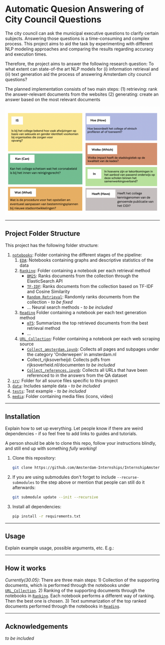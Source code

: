 # Automatic Quesion Answering of City Council Questions

The city council can ask the municipal executive questions to clarify certain subjects. Answering those questions is a time-consuming and complex process. This project aims to aid the task by experimenting with different NLP modeling approaches and comparing the results regarding accuracy and execution times.

Therefore, the project aims to answer the following research question: 
To what extent can state-of-the art NLP models for (i) information retrieval and (ii) text generation aid the process of answering Amsterdam city council questions?

The planned implementation consists of two main steps: 
(1) retrieving:  rank the answer-relevant documents from the websites 
(2) generating: create an answer based on the most relevant documents

![](media/examples/question_types.png)

---


## Project Folder Structure

This project has the following folder structure:

1. [`notebooks`](./notebooks): Folder containing the different stages of the pipeline:
    1. [`EDA`](./notebooks/EDA): Notebooks containing graphs and descriptive statistics of the data
    2. [`Ranking`](./notebooks/Ranking): Folder containing a notebook per each retrieval method
        - [`BM25`](./notebooks/Ranking/BM25.ipynb): Ranks documents from the collection through the ElasticSearch API
        - [`TF-IDF`](./notebooks/Ranking/TF-IDF.ipynb): Ranks documents from the collection based on TF-IDF and Cosine Similarity
        - [`Random Retrieval`](./notebooks/Ranking/Random_retr.ipynb): Randomly ranks documents from the collection - *to be fixed*
        - ... Neural search methods - *to be included*
    3. [`Reading`](./notebooks/Reading) Folder containing a notebook per each text generation method
        - [`mT5`](./notebooks/Reading/mT5.ipynb): Summarizes the top retrieved documents from the best retrieval method
        - ... 
    4. [`URL_Collection`](./notebooks/URL_Collection): Folder containing a notebook per each web scraping source
        - [`Collect_amsterdam.ipynb`](./notebooks/URL_Collection/`Collect_amsterdam.ipynb): Collects all pages and subpages under the category 'Onderwepen' in amsterdam.nl
        - Collect_rijksoverheijd: Collects pdfs from rijksoverheid.nl/documenten *to be included*
        - [`Collect_references.ipynb`](./notebooks/URL_Collection/`Collect_references.ipynb): Collects all URLs that have been referenced to in the answers from the QA dataset
2. [`src`](./src): Folder for all source files specific to this project
3. [`data`](./data): Includes sample data - *to be included*
4. [`tests`](./tests): Test example - *to be included*
5. [`media`](./media): Folder containing media files (icons, video)







---


## Installation

Explain how to set up everything. 
Let people know if there are weird dependencies - if so feel free to add links to guides and tutorials.

A person should be able to clone this repo, follow your instructions blindly, and still end up with something *fully working*!

1) Clone this repository:
    ```bash
    git clone https://github.com/Amsterdam-Internships/InternshipAmsterdamGeneral
    ```

1) If you are using submodules don't forget to include `--recurse-submodules` to the step above or mention that people can still do it afterwards:
   ```bash
   git submodule update --init --recursive
   ```

1) Install all dependencies:
    ```bash
    pip install -r requirements.txt
    ```
---


## Usage

Explain example usage, possible arguments, etc. E.g.:


---


## How it works

*Currently(30.05)*: There are three main steps: 1) Collection of the supporting documents, which is performed through the notebooks under [`URL_Collection`](./notebooks/URL_Collection). 2) Ranking of the supporting documents through the notebooks in [`Ranking`](./notebooks/Ranking). Each notebook performs a different way of ranking. Then the best one is chosen. 3) Text summarization of the top ranked documents performed through the notebooks in [`Reading`](./notebooks/Reading). 



---
## Acknowledgements

*to be included*


